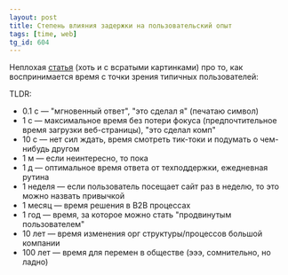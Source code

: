 ```yaml
---
layout: post
title: Степень влияния задержки на пользовательский опыт
tags: [time, web]
tg_id: 604
---
```

Неплохая [статья](https://www.uxtigers.com/post/time-scales-ux) (хоть и с всратыми картинками) про то, как воспринимается время с точки зрения типичных пользователей:

TLDR:
- 0.1 с — "мгновенный ответ", "это сделал я" (печатаю символ)
- 1 с — максимальное время без потери фокуса (предпочтительное время загрузки веб-страницы), "это сделал комп"
- 10 с — нет сил ждать, время смотреть тик-токи и подумать о чем-нибудь другом
- 1 м — если неинтересно, то пока
- 1 д — оптимальное время ответа от техподдержки, ежедневная рутина
- 1 неделя — если пользователь посещает сайт раз в неделю, то это можно назвать привычкой
- 1 месяц — время решения в B2B процессах
- 1 год — время, за которое можно стать "продвинутым пользователем"
- 10 лет — время изменения орг структуры/процессов большой компании
- 100 лет — время для перемен в обществе (эээ, сомнительно, но ладно)


